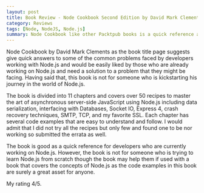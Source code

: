 ```yaml
---  
layout: post  
title: Book Review - Node Cookbook Second Edition by David Mark Clements
category: Reviews  
tags: [Node, NodeJS, Node.js]
summary: Node Cookbook like other Packtpub books is a quick reference and a ready reckoner for anyone interested in Node.js. 
--- 
```


Node Cookbook by David Mark Clements as the book title page suggests give quick answers to some of the common problems faced by developers working with Node.js and would be easily liked by those who are already working on Node.js and need a solution to a problem that they might be facing. Having said that, this book is not for someone who is kickstarting his journey in the world of Node.js. 

The book is divided into 11 chapters and covers over 50 recipes to master the art of asynchronous server-side JavaScript using Node.js including data serialization, interfacing with Databases, Socket IO, Express 4, crash recovery techniques, SMTP, TCP, and my favorite SSL. Each chapter has several code examples that are easy to understand and follow. I would admit that I did not try all the recipes but only few and found one to be nor working so submitted the errata as well. 

The book is good as a quick reference for developers who are currently working on Node.js. However, the book is not for someone who is trying to learn Node.js from scratch though the book may help them if used with a book that covers the concepts of Node.js as the code examples in this book are surely a great asset for anyone.


My rating 4/5.